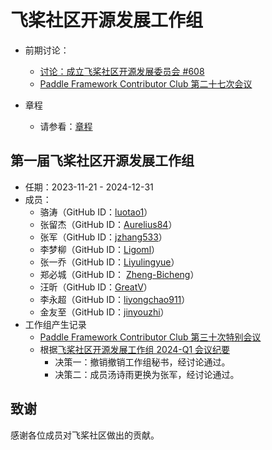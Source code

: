 # 飞桨社区开源发展工作组

- 前期讨论：
    - [讨论：成立飞桨社区开源发展委员会 #608](https://github.com/PaddlePaddle/community/issues/608)
    - [Paddle Framework Contributor Club 第二十七次会议](https://github.com/PaddlePaddle/community/blob/master/pfcc/meetings/2023/2023-08-31-meeting-agenda.md)

- 章程
    - 请参看：[章程](./pposdwg_charter.md)

## 第一届飞桨社区开源发展工作组

- 任期：2023-11-21 - 2024-12-31
- 成员：
  - 骆涛（GitHub ID：[luotao1](https://github.com/luotao1)）
  - 张留杰（GitHub ID：[Aurelius84](https://github.com/Aurelius84)）
  - 张军（GitHub ID：[jzhang533](https://github.com/jzhang533)）
  - 李梦柳（GitHub ID：[Ligoml](https://github.com/Ligoml)）
  - 张一乔（GitHub ID：[Liyulingyue](https://github.com/Liyulingyue)）
  - 郑必城（GitHub ID： [Zheng-Bicheng](https://github.com/Zheng-Bicheng)）
  - 汪昕（GitHub ID：[GreatV](https://github.com/GreatV)）
  - 李永超（GitHub ID：[liyongchao911](https://github.com/liyongchao911)）
  - 金友至（GitHub ID：[jinyouzhi](https://github.com/jinyouzhi)）
- 工作组产生记录
    - [Paddle Framework Contributor Club 第三十次特别会议](https://github.com/PaddlePaddle/community/blob/master/pfcc/meetings/2023/2023-11-16-meeting-minutes.md)
    - 根据[飞桨社区开源发展工作组 2024-Q1 会议纪要](https://github.com/PaddlePaddle/community/blob/master/pposdwg/2024-Q1-meeting-minutes.md)
        - 决策一：撤销撤销工作组秘书，经讨论通过。
        - 决策二：成员汤诗雨更换为张军，经讨论通过。

## 致谢
感谢各位成员对飞桨社区做出的贡献。
